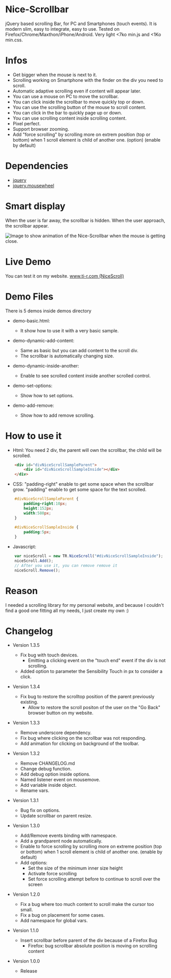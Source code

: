 # Nice-Scrollbar
jQuery based scrolling Bar, for PC and Smartphones (touch events). It is modern slim, easy to integrate, easy to use. Tested on Firefox/Chrome/Maxthon/iPhone/Android. Very light <7ko min.js and <1Ko min.css.

# Infos
 - Get bigger when the mouse is next to it.
 - Scrolling working on Smartphone with the finder on the div you need to scroll.
 - Automatic adaptive scrolling even if content will appear later.
 - You can use a mouse on PC to move the scrollbar.
 - You can click inside the scrollbar to move quickly top or down.
 - You can use the scrolling button of the mouse to scroll content.
 - You can click in the bar to quickly page up or down.
 - You can use scrolling content inside scrolling content.
 - Pixel perfect.
 - Support browser zooming.
 - Add "force scrolling" by scrolling more on extrem position (top or bottom) when 1 scroll element is child of another one. (option) (enable by default)
 
 
# Dependencies
 - [jquery](https://jquery.com/)
 - [jquery.mousewheel](https://github.com/jquery/jquery-mousewheel)

# Smart display
When the user is far away, the scrollbar is hidden.
When the user approach, the scrollbar appear.

![Image to show animation of the Nice-Scrollbar when the mouse is getting close.](http://www.ti-r.com/images/js/tr.nice.scroll.gif)


# Live Demo
You can test it on my website.
[www.ti-r.com (NiceScroll)](http://www.ti-r.com/?js/Web/NiceScroll)

# Demo Files

There is 5 demos inside demos directory

- demo-basic.html:
	* It show how to use it with a very basic sample.

- demo-dynamic-add-content:
	* Same as basic but you can add content to the scroll div.
	* The scrollbar is automatically changing size.

- demo-dynamic-inside-another:
	* Enable to see scrolled content inside another scrolled control.

- demo-set-options:
	* Show how to set options.

- demo-add-remove:
	* Show how to add remove scrolling.


# How to use it
- Html:
You need 2 div, the parent will own the scrollbar, the child will be scrolled.
~~~html
	<div id="divNiceScrollSampleParent">
		<div id="divNiceScrollSampleInside"></div>
	</div>
~~~

- CSS:
"padding-right" enable to get some space when the scrollbar grow.
"padding" enable to get some space for the text scrolled.
~~~css
	#divNiceScrollSampleParent {
		padding-right:10px;
		height:152px;
		width:580px;
	}
	
	#divNiceScrollSampleInside {
		padding:5px;
	}
~~~

- Javascript:
~~~javascript
	var niceScroll = new TR.NiceScroll("#divNiceScrollSampleInside");
	niceScroll.Add();
	// After you use it, you can remove remove it
	niceScroll.Remove();
~~~

# Reason
I needed a scrolling library for my personal website, and because I couldn't find a good one fitting all my needs, I just create my own :)


# Changelog

- Version 1.3.5
	* Fix bug with touch devices.
		- Emitting a clicking event on the "touch end" event if the div is not scrolling.
	* Added option to parameter the Sensibility Touch in px to consider a click.

- Version 1.3.4
	* Fix bug to restore the scrolltop position of the parent previously existing.
		- Allow to restore the scroll positon of the user on the "Go Back" browser button on my website.

- Version 1.3.3
	* Remove underscore dependency.
	* Fix bug where clicking on the scrollbar was not responding.
	* Add animation for clicking on background of the toolbar.	

- Version 1.3.2
	* Remove CHANGELOG.md
	* Change debug function.
	* Add debug option inside options.
	* Named listener event on mousemove.
	* Add variable inside object.
	* Rename vars.

- Version 1.3.1
	* Bug fix on options.
	* Update scrollbar on parent resize.
	
- Version 1.3.0
	* Add/Remove events binding with namespace.
	* Add a grandparent node automatically.
	* Enable to force scrolling by scrolling more on extreme position (top or bottom) when 1 scroll element is child of another one. (enable by default)
	* Add options:
		* Set the size of the minimum inner size height
		* Activate force scrolling
		* Set force scrolling attempt before to continue to scroll over the screen
	
- Version 1.2.0
	* Fix a bug where too much content to scroll make the cursor too small.
	* Fix a bug on placement for some cases.
	* Add namespace for global vars.
		
- Version 1.1.0
	* Insert scrollbar before parent of the div because of a Firefox Bug
		- Firefox: bug scrollbar absolute position is moving on scrolling content

- Version 1.0.0
	* Release
	